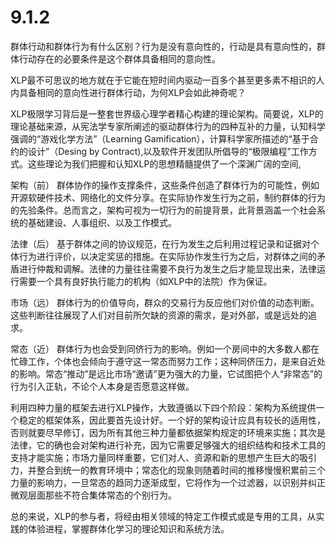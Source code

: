 
# 9.1.2


群体行动和群体行为有什么区别？行为是没有意向性的，行动是具有意向性的，群体行动存在的必要条件是这个群体具备相同的意向性。

XLP最不可思议的地方就在于它能在短时间内驱动一百多个甚至更多素不相识的人内具备相同的意向性进行群体行动，为何XLP会如此神奇呢？

XLP极限学习背后是一整套世界级心理学者精心构建的理论架构。简要说，XLP的理论基础来源，从宪法学专家所阐述的驱动群体行为的四种互补的力量，认知科学强调的“游戏化学方法”（Learning Gamification），计算科学家所描述的“基于合约的设计”（Desing by Contract),以及软件开发团队所倡导的“极限编程”工作方式。这些理论为我们把握和认知XLP的思想精髓提供了一个深渊广阔的空间,


架构（前）
群体协作的操作支撑条件，这些条件创造了群体行为的可能性，例如开源软硬件技术、网络化的文件分享。在实际协作发生行为之前，制约群体的行为的先验条件。总而言之，架构可视为一切行为的前提背景，此背景涵盖一个社会系统的基础建设、人事组织、以及工作模式。

法律（后）
基于群体之间的协议规范，在行为发生之后利用过程记录和证据对个体行为进行评价，以决定奖惩的措施。在实际协作发生行为之后，对群体之间的矛盾进行仲裁和调解。法律的力量往往需要不良行为发生之后才能显现出来，法律运行需要一个具有良好执行能力的机构（如XLP中的法院）作为保证。

市场（远）
群体行为的价值导向，群众的交易行为反应他们对价值的动态判断。这些判断往往展现了人们对目前所欠缺的资源的需求，是对外部，或是远处的追求。

常态（近）
群体行为也会受到同侪行为的影响。例如一个房间中的大多数人都在忙碌工作，个体也会倾向于遵守这一常态而努力工作；这种同侪压力，是来自近处的影响。常态“推动”是远比市场“邀请”更为强大的力量，它试图把个人“非常态”的行为引入正轨，不论个人本身是否愿意这样做。


利用四种力量的框架去进行XLP操作，大致遵循以下四个阶段：架构为系统提供一个稳定的框架体系，因此要首先设计好。一个好的架构设计应具有较长的适用性，否则就要尽早修订，因为所有其他三种力量都依据架构规定的环境来实施；其次是法律，它的确也会对架构进行补充，因为它需要足够强大的组织结构和技术工具的支持才能实施；市场力量同样重要，它们对人、资源和新的思想产生巨大的吸引力，并整合到统一的教育环境中；常态化的现象则随着时间的推移慢慢积累前三个力量的影响力，一旦常态的趋同力逐渐成型，它将作为一个过滤器，以识别并纠正微观层面那些不符合集体常态的个别行为。

总的来说，XLP的参与者，将经由相关领域的特定工作模式或是专用的工具，从实践的体验进程，掌握群体化学习的理论知识和系统方法。
